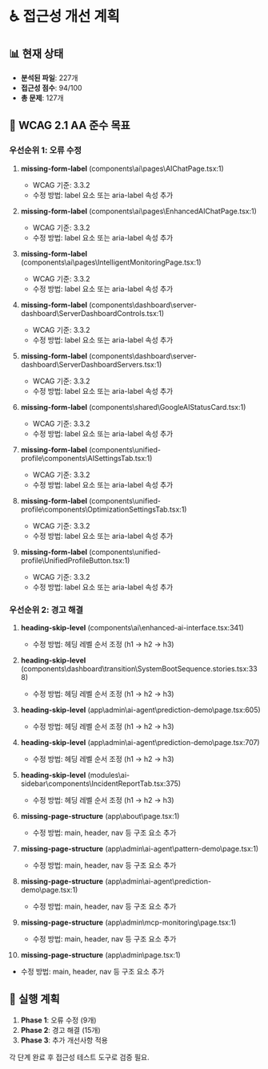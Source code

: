 # ♿ 접근성 개선 계획

## 📊 현재 상태

- **분석된 파일**: 227개
- **접근성 점수**: 94/100
- **총 문제**: 127개

## 🎯 WCAG 2.1 AA 준수 목표

### 우선순위 1: 오류 수정

1. **missing-form-label** (components\ai\pages\AIChatPage.tsx:1)

   - WCAG 기준: 3.3.2
   - 수정 방법: label 요소 또는 aria-label 속성 추가

2. **missing-form-label** (components\ai\pages\EnhancedAIChatPage.tsx:1)

   - WCAG 기준: 3.3.2
   - 수정 방법: label 요소 또는 aria-label 속성 추가

3. **missing-form-label** (components\ai\pages\IntelligentMonitoringPage.tsx:1)

   - WCAG 기준: 3.3.2
   - 수정 방법: label 요소 또는 aria-label 속성 추가

4. **missing-form-label** (components\dashboard\server-dashboard\ServerDashboardControls.tsx:1)

   - WCAG 기준: 3.3.2
   - 수정 방법: label 요소 또는 aria-label 속성 추가

5. **missing-form-label** (components\dashboard\server-dashboard\ServerDashboardServers.tsx:1)

   - WCAG 기준: 3.3.2
   - 수정 방법: label 요소 또는 aria-label 속성 추가

6. **missing-form-label** (components\shared\GoogleAIStatusCard.tsx:1)

   - WCAG 기준: 3.3.2
   - 수정 방법: label 요소 또는 aria-label 속성 추가

7. **missing-form-label** (components\unified-profile\components\AISettingsTab.tsx:1)

   - WCAG 기준: 3.3.2
   - 수정 방법: label 요소 또는 aria-label 속성 추가

8. **missing-form-label** (components\unified-profile\components\OptimizationSettingsTab.tsx:1)

   - WCAG 기준: 3.3.2
   - 수정 방법: label 요소 또는 aria-label 속성 추가

9. **missing-form-label** (components\unified-profile\UnifiedProfileButton.tsx:1)
   - WCAG 기준: 3.3.2
   - 수정 방법: label 요소 또는 aria-label 속성 추가

### 우선순위 2: 경고 해결

1. **heading-skip-level** (components\ai\enhanced-ai-interface.tsx:341)

   - 수정 방법: 헤딩 레벨 순서 조정 (h1 → h2 → h3)

2. **heading-skip-level** (components\dashboard\transition\SystemBootSequence.stories.tsx:338)

   - 수정 방법: 헤딩 레벨 순서 조정 (h1 → h2 → h3)

3. **heading-skip-level** (app\admin\ai-agent\prediction-demo\page.tsx:605)

   - 수정 방법: 헤딩 레벨 순서 조정 (h1 → h2 → h3)

4. **heading-skip-level** (app\admin\ai-agent\prediction-demo\page.tsx:707)

   - 수정 방법: 헤딩 레벨 순서 조정 (h1 → h2 → h3)

5. **heading-skip-level** (modules\ai-sidebar\components\IncidentReportTab.tsx:375)

   - 수정 방법: 헤딩 레벨 순서 조정 (h1 → h2 → h3)

6. **missing-page-structure** (app\about\page.tsx:1)

   - 수정 방법: main, header, nav 등 구조 요소 추가

7. **missing-page-structure** (app\admin\ai-agent\pattern-demo\page.tsx:1)

   - 수정 방법: main, header, nav 등 구조 요소 추가

8. **missing-page-structure** (app\admin\ai-agent\prediction-demo\page.tsx:1)

   - 수정 방법: main, header, nav 등 구조 요소 추가

9. **missing-page-structure** (app\admin\mcp-monitoring\page.tsx:1)

   - 수정 방법: main, header, nav 등 구조 요소 추가

10. **missing-page-structure** (app\admin\page.tsx:1)

- 수정 방법: main, header, nav 등 구조 요소 추가

## 🚀 실행 계획

1. **Phase 1**: 오류 수정 (9개)
2. **Phase 2**: 경고 해결 (15개)
3. **Phase 3**: 추가 개선사항 적용

각 단계 완료 후 접근성 테스트 도구로 검증 필요.
